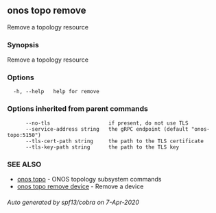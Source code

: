 ## onos topo remove

Remove a topology resource

### Synopsis

Remove a topology resource

### Options

```
  -h, --help   help for remove
```

### Options inherited from parent commands

```
      --no-tls                   if present, do not use TLS
      --service-address string   the gRPC endpoint (default "onos-topo:5150")
      --tls-cert-path string     the path to the TLS certificate
      --tls-key-path string      the path to the TLS key
```

### SEE ALSO

* [onos topo](onos_topo.md)	 - ONOS topology subsystem commands
* [onos topo remove device](onos_topo_remove_device.md)	 - Remove a device

###### Auto generated by spf13/cobra on 7-Apr-2020

